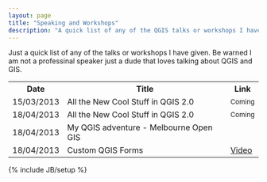 ```yaml
---
layout: page
title: "Speaking and Workshops"
description: "A quick list of any of the QGIS talks or workshops I have given"
---
```


Just a quick list of any of the talks or workshops I have given.  Be warned I am not a professinal speaker just a dude that loves talking about QGIS and GIS.

<table class="table table-hover">
	<tr>
	<th>Date</th>
	<th>Title</th>
	<th>Link</th>
	</tr>
	<tr>
	<td>15/03/2013</td>
	<td>All the New Cool Stuff in QGIS 2.0</td>
	<td><small>Coming</small></td>
	</tr>
	<tr>
	<td>18/04/2013</td>
	<td>All the New Cool Stuff in QGIS 2.0</td>
	<td><small>Coming</small></td>
	</tr>
	<tr>
	<td>18/04/2013</td>
	<td>My QGIS adventure - Melbourne Open GIS</td>
	<td></td>
	</tr>
	<tr>
	<td>18/04/2013</td>
	<td>Custom QGIS Forms</td>
	<td><a href="http://www.youtube.com/watch?v=Z84GMcQV3EM">Video</a></td>
	</tr>
</table>

{% include JB/setup %}


